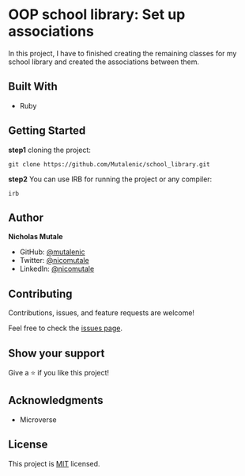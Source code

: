 # OOP school library: Set up associations
In this project, I have to finished creating the remaining classes for my school library and created the associations between them.

## Built With
- Ruby

## Getting Started
**step1** cloning the project:
```
git clone https://github.com/Mutalenic/school_library.git
```
**step2** You can use IRB for running the project or any compiler:
```
irb
```

## Author

**Nicholas Mutale**

- GitHub: [@mutalenic](https://github.com/Mutalenic)
- Twitter: [@nicomutale](https://twitter.com/nicomutale)
- LinkedIn: [@nicomutale](https://www.linkedin.com/in/nicomutale/)

## Contributing

Contributions, issues, and feature requests are welcome!

Feel free to check the [issues page](https://github.com/Mutalenic/school_library/issues).

## Show your support

Give a ⭐️ if you like this project!


## Acknowledgments

- Microverse 

## License

This project is [MIT](./MIT.md) licensed.
